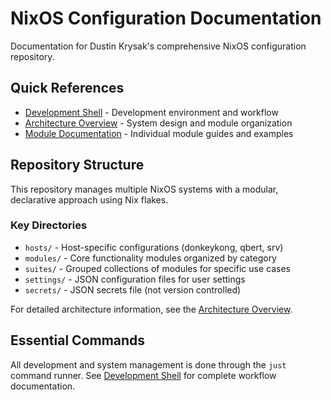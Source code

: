 # NixOS Configuration Documentation

Documentation for Dustin Krysak's comprehensive NixOS configuration repository.

## Quick References

- [Development Shell](development/shell.md) - Development environment and workflow
- [Architecture Overview](architecture/) - System design and module organization
- [Module Documentation](modules/) - Individual module guides and examples

## Repository Structure

This repository manages multiple NixOS systems with a modular, declarative approach using Nix flakes.

### Key Directories
- `hosts/` - Host-specific configurations (donkeykong, qbert, srv)
- `modules/` - Core functionality modules organized by category
- `suites/` - Grouped collections of modules for specific use cases
- `settings/` - JSON configuration files for user settings
- `secrets/` - JSON secrets file (not version controlled)

For detailed architecture information, see the [Architecture Overview](architecture/).

## Essential Commands

All development and system management is done through the `just` command runner. See [Development Shell](development/shell.md) for complete workflow documentation.